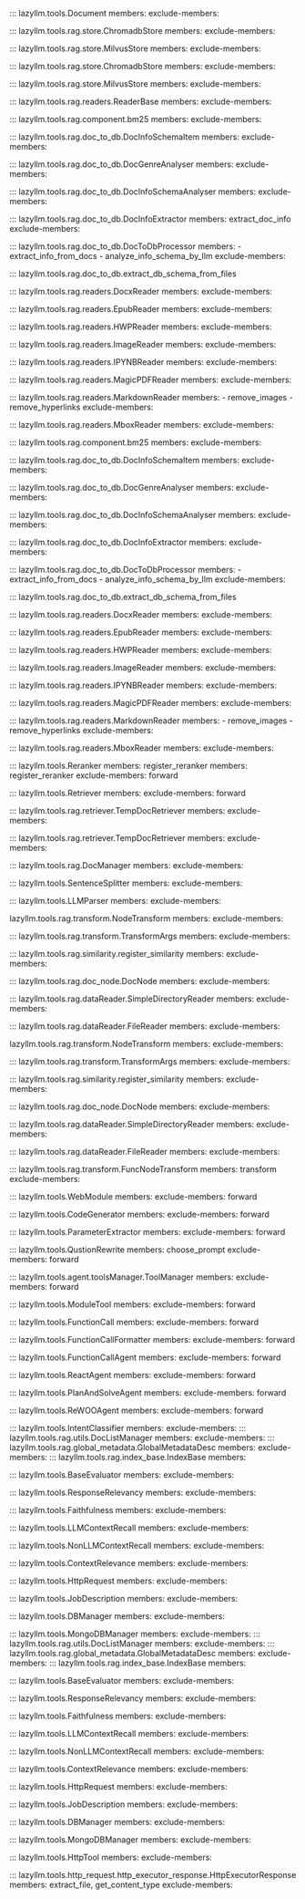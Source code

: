 ::: lazyllm.tools.Document
    members:
    exclude-members:

::: lazyllm.tools.rag.store.ChromadbStore
    members:
    exclude-members:

::: lazyllm.tools.rag.store.MilvusStore
    members:
    exclude-members:
    
::: lazyllm.tools.rag.store.ChromadbStore
    members:
    exclude-members:

::: lazyllm.tools.rag.store.MilvusStore
    members:
    exclude-members:
    
::: lazyllm.tools.rag.readers.ReaderBase
    members:
	exclude-members:

::: lazyllm.tools.rag.component.bm25
    members:
	exclude-members:

::: lazyllm.tools.rag.doc_to_db.DocInfoSchemaItem
    members:
	exclude-members:

::: lazyllm.tools.rag.doc_to_db.DocGenreAnalyser
    members:
	exclude-members:

::: lazyllm.tools.rag.doc_to_db.DocInfoSchemaAnalyser
    members:
	exclude-members:

::: lazyllm.tools.rag.doc_to_db.DocInfoExtractor
    members: extract_doc_info
	exclude-members:

::: lazyllm.tools.rag.doc_to_db.DocToDbProcessor
    members: 
        - extract_info_from_docs
        - analyze_info_schema_by_llm
	exclude-members:

::: lazyllm.tools.rag.doc_to_db.extract_db_schema_from_files

::: lazyllm.tools.rag.readers.DocxReader
    members:
	exclude-members:

::: lazyllm.tools.rag.readers.EpubReader
    members:
	exclude-members:

::: lazyllm.tools.rag.readers.HWPReader
    members:
	exclude-members:

::: lazyllm.tools.rag.readers.ImageReader
    members:
	exclude-members:

::: lazyllm.tools.rag.readers.IPYNBReader
    members:
	exclude-members:

::: lazyllm.tools.rag.readers.MagicPDFReader
    members:
	exclude-members:

::: lazyllm.tools.rag.readers.MarkdownReader
    members:
        - remove_images
        - remove_hyperlinks
	exclude-members:

::: lazyllm.tools.rag.readers.MboxReader
    members:
	exclude-members:

::: lazyllm.tools.rag.component.bm25
    members:
	exclude-members:

::: lazyllm.tools.rag.doc_to_db.DocInfoSchemaItem
    members:
	exclude-members:

::: lazyllm.tools.rag.doc_to_db.DocGenreAnalyser
    members:
	exclude-members:

::: lazyllm.tools.rag.doc_to_db.DocInfoSchemaAnalyser
    members:
	exclude-members:

::: lazyllm.tools.rag.doc_to_db.DocInfoExtractor
    members:
	exclude-members:

::: lazyllm.tools.rag.doc_to_db.DocToDbProcessor
    members: 
        - extract_info_from_docs
        - analyze_info_schema_by_llm
	exclude-members:

::: lazyllm.tools.rag.doc_to_db.extract_db_schema_from_files

::: lazyllm.tools.rag.readers.DocxReader
    members:
	exclude-members:

::: lazyllm.tools.rag.readers.EpubReader
    members:
	exclude-members:

::: lazyllm.tools.rag.readers.HWPReader
    members:
	exclude-members:

::: lazyllm.tools.rag.readers.ImageReader
    members:
	exclude-members:

::: lazyllm.tools.rag.readers.IPYNBReader
    members:
	exclude-members:

::: lazyllm.tools.rag.readers.MagicPDFReader
    members:
	exclude-members:

::: lazyllm.tools.rag.readers.MarkdownReader
    members:
        - remove_images
        - remove_hyperlinks
	exclude-members:

::: lazyllm.tools.rag.readers.MboxReader
    members:
	exclude-members:

::: lazyllm.tools.Reranker
    members: register_reranker
    members: register_reranker
    exclude-members: forward

::: lazyllm.tools.Retriever
    members:
    exclude-members: forward

::: lazyllm.tools.rag.retriever.TempDocRetriever
    members:
    exclude-members: 

::: lazyllm.tools.rag.retriever.TempDocRetriever
    members:
    exclude-members: 

::: lazyllm.tools.rag.DocManager
    members:
	exclude-members:

::: lazyllm.tools.SentenceSplitter
    members:
    exclude-members:

::: lazyllm.tools.LLMParser
    members:
    exclude-members:

lazyllm.tools.rag.transform.NodeTransform
    members:
    exclude-members:

::: lazyllm.tools.rag.transform.TransformArgs
    members:
    exclude-members:

::: lazyllm.tools.rag.similarity.register_similarity
    members:
    exclude-members:

::: lazyllm.tools.rag.doc_node.DocNode
    members:
    exclude-members:

::: lazyllm.tools.rag.dataReader.SimpleDirectoryReader
    members:
    exclude-members:

::: lazyllm.tools.rag.dataReader.FileReader
    members:
    exclude-members:

lazyllm.tools.rag.transform.NodeTransform
    members:
    exclude-members:

::: lazyllm.tools.rag.transform.TransformArgs
    members:
    exclude-members:

::: lazyllm.tools.rag.similarity.register_similarity
    members:
    exclude-members:

::: lazyllm.tools.rag.doc_node.DocNode
    members:
    exclude-members:

::: lazyllm.tools.rag.dataReader.SimpleDirectoryReader
    members:
    exclude-members:

::: lazyllm.tools.rag.dataReader.FileReader
    members:
    exclude-members:
 
::: lazyllm.tools.rag.transform.FuncNodeTransform
    members: transform
    exclude-members:

::: lazyllm.tools.WebModule
    members:
    exclude-members: forward

::: lazyllm.tools.CodeGenerator
    members: 
    exclude-members: forward

::: lazyllm.tools.ParameterExtractor
    members: 
    exclude-members: forward

::: lazyllm.tools.QustionRewrite
    members: choose_prompt
    exclude-members: forward

::: lazyllm.tools.agent.toolsManager.ToolManager
    members: 
    exclude-members: forward

::: lazyllm.tools.ModuleTool
    members: 
    exclude-members: forward

::: lazyllm.tools.FunctionCall
    members: 
    exclude-members: forward

::: lazyllm.tools.FunctionCallFormatter
    members: 
    exclude-members: forward

::: lazyllm.tools.FunctionCallAgent
    members: 
    exclude-members: forward

::: lazyllm.tools.ReactAgent
    members: 
    exclude-members: forward

::: lazyllm.tools.PlanAndSolveAgent
    members: 
    exclude-members: forward

::: lazyllm.tools.ReWOOAgent
    members: 
    exclude-members: forward

::: lazyllm.tools.IntentClassifier
    members: 
    exclude-members:
::: lazyllm.tools.rag.utils.DocListManager
    members: 
    exclude-members: 
::: lazyllm.tools.rag.global_metadata.GlobalMetadataDesc
    members: 
    exclude-members: 
::: lazyllm.tools.rag.index_base.IndexBase
    members: 

::: lazyllm.tools.BaseEvaluator
    members: 
    exclude-members:

::: lazyllm.tools.ResponseRelevancy
    members: 
    exclude-members:    

::: lazyllm.tools.Faithfulness
    members: 
    exclude-members: 

::: lazyllm.tools.LLMContextRecall
    members: 
    exclude-members: 

::: lazyllm.tools.NonLLMContextRecall
    members: 
    exclude-members:

::: lazyllm.tools.ContextRelevance
    members: 
    exclude-members:

::: lazyllm.tools.HttpRequest
    members: 
    exclude-members:

::: lazyllm.tools.JobDescription
    members: 
    exclude-members:

::: lazyllm.tools.DBManager
    members: 
    exclude-members:

::: lazyllm.tools.MongoDBManager
    members: 
    exclude-members:
::: lazyllm.tools.rag.utils.DocListManager
    members: 
    exclude-members: 
::: lazyllm.tools.rag.global_metadata.GlobalMetadataDesc
    members: 
    exclude-members: 
::: lazyllm.tools.rag.index_base.IndexBase
    members: 

::: lazyllm.tools.BaseEvaluator
    members: 
    exclude-members:

::: lazyllm.tools.ResponseRelevancy
    members: 
    exclude-members:    

::: lazyllm.tools.Faithfulness
    members: 
    exclude-members: 

::: lazyllm.tools.LLMContextRecall
    members: 
    exclude-members: 

::: lazyllm.tools.NonLLMContextRecall
    members: 
    exclude-members:

::: lazyllm.tools.ContextRelevance
    members: 
    exclude-members:

::: lazyllm.tools.HttpRequest
    members: 
    exclude-members:

::: lazyllm.tools.JobDescription
    members: 
    exclude-members:

::: lazyllm.tools.DBManager
    members: 
    exclude-members:

::: lazyllm.tools.MongoDBManager
    members: 
    exclude-members:

::: lazyllm.tools.HttpTool
    members: 
    exclude-members:

::: lazyllm.tools.http_request.http_executor_response.HttpExecutorResponse
    members: extract_file, get_content_type
    exclude-members:
